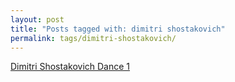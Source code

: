 ```yaml
---
layout: post
title: "Posts tagged with: dimitri shostakovich"
permalink: tags/dimitri-shostakovich/
---
```

[Dimitri Shostakovich Dance 1](/2012/01/dimitri-shostakovich-dance-1)
